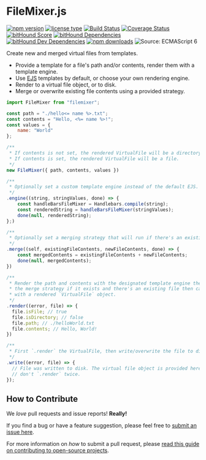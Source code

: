 # FileMixer.js

[![npm version](https://img.shields.io/npm/v/filemixer.svg)](https://www.npmjs.com/package/filemixer) [![license type](https://img.shields.io/npm/l/filemixer.svg)](https://github.com/FreeAllMedia/filemixer.git/blob/master/LICENSE)  [![Build Status](https://travis-ci.org/FreeAllMedia/filemixer.png?branch=master)](https://travis-ci.org/FreeAllMedia/filemixer) [![Coverage Status](https://coveralls.io/repos/github/FreeAllMedia/filemixer/badge.svg?branch=master)](https://coveralls.io/github/FreeAllMedia/filemixer?branch=master) [![bitHound Score](https://www.bithound.io/github/FreeAllMedia/filemixer/badges/score.svg)](https://www.bithound.io/github/FreeAllMedia/filemixer) [![bitHound Dependencies](https://www.bithound.io/github/FreeAllMedia/filemixer/badges/dependencies.svg)](https://www.bithound.io/github/FreeAllMedia/filemixer/dependencies/npm) [![bitHound Dev Dependencies](https://www.bithound.io/github/FreeAllMedia/filemixer/badges/devDependencies.svg)](https://www.bithound.io/github/FreeAllMedia/filemixer/dependencies/npm) [![npm downloads](https://img.shields.io/npm/dm/filemixer.svg)](https://www.npmjs.com/package/filemixer) ![Source: ECMAScript 6](https://img.shields.io/badge/Source-ECMAScript_2015-green.svg)

Create new and merged virtual files from templates.

* Provide a template for a file's path and/or contents, render them with a template engine.
* Use [EJS](http://www.embeddedjs.com/) templates by default, or choose your own rendering engine.
* Render to a virtual file object, or to disk.
* Merge or overwrite existing file contents using a provided strategy.

``` javascript
import FileMixer from "filemixer";

const path = "./hello<= name %>.txt";
const contents = "Hello, <%= name %>!";
const values = {
	name: "World"
};

/**
 * If contents is not set, the rendered VirtualFile will be a directory.
 * If contents is set, the rendered VirtualFile will be a file.
 */
new FileMixer({ path, contents, values })

/**
 * Optionally set a custom template engine instead of the default EJS.
 */
.engine((string, stringValues, done) => {
	const handleBarsFileMixer = Handlebars.compile(string);
	const renderedString = handleBarsFileMixer(stringValues);
	done(null, renderedString);
};)

/**
 * Optionally set a merging strategy that will run if there's an existing file.
 */
.merge((self, existingFileContents, newFileContents, done) => {
	const mergedContents = existingFileContents + newFileContents;
	done(null, mergedContents);
})

/**
 * Render the path and contents with the designated template engine then run
 * the merge strategy if it exists and there's an existing file then call back
 * with a rendered `VirtualFile` object.
 */
.render((error, file) => {
  file.isFile; // true
  file.isDirectory; // false
  file.path; // ./helloWorld.txt
  file.contents; // Hello, World!
})

/**
 * First `.render` the VirtualFile, then write/overwrite the file to disk.
 */
.write((error, file) => {
  // File was written to disk. The virtual file object is provided here so we
  // don't `.render` twice.
});
```

## How to Contribute

We *love* pull requests and issue reports! **Really!**

If you find a bug or have a feature suggestion, please feel free to [submit an issue here](https://github.com/FreeAllMedia/filemixer/issues).

For more information on *how* to submit a pull request, please [read this guide on contributing to open-source projects](https://guides.github.com/activities/contributing-to-open-source/).
